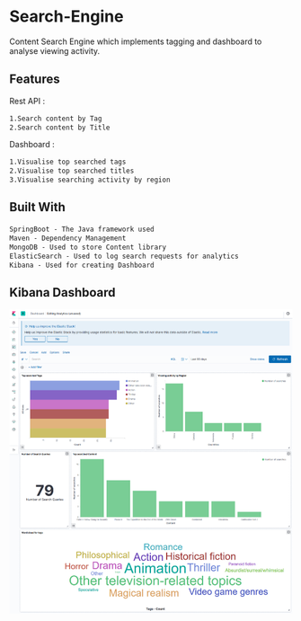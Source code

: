 # Search-Engine
Content Search Engine which implements tagging and dashboard to analyse viewing activity.

## Features

Rest API :
    
    1.Search content by Tag
    2.Search content by Title
    
Dashboard :
    
    1.Visualise top searched tags
    2.Visualise top searched titles
    3.Visualise searching activity by region
    
## Built With
    SpringBoot - The Java framework used
    Maven - Dependency Management
    MongoDB - Used to store Content library
    ElasticSearch - Used to log search requests for analytics
    Kibana - Used for creating Dashboard
    
    
 ## Kibana Dashboard
 ![alt text](https://github.com/iamayesha/Search-Engine/blob/master/Dahboard.png "Dashboard Screenshot")
 





